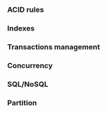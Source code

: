 ### ACID rules

### Indexes

### Transactions management

### Concurrency

### SQL/NoSQL

### Partition






